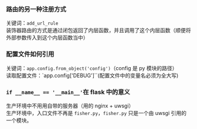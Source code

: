 ### 路由的另一种注册方式

关键词：`add_url_rule`  
装饰器路由的方式是通过闭包返回了内层函数，并且调用了这个内层函数（顺便将外部参数传入到这个内层函数当中）

### 配置文件如何引用

关键词：`app.config.from_object('config')`（config 是 py 模块的路径）  
读取配置文件：`app.config['DEBUG']``(配置文件中的变量名必须为全大写)

### `if __name__ == '__main__'`在 flask 中的意义

生产环境中不用用自带的服务器（用的 nginx + uwsgi）  
生产环境中，入口文件不再是 `fisher.py`，`fisher.py` 只是一个由 uwsgi 引用的一个模块。







